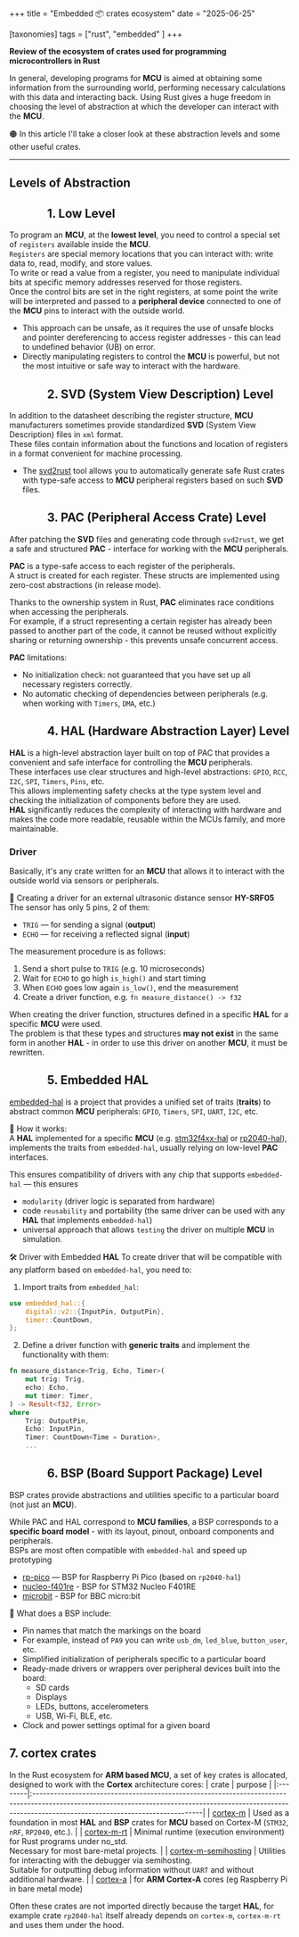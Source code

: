 +++
title = "Embedded 📦 crates ecosystem"
date = "2025-06-25"

[taxonomies]
tags = ["rust", "embedded" ]
+++

**Review of the ecosystem of crates used for programming microcontrollers in Rust**

In general, developing programs for **MCU** is aimed at obtaining some information from the surrounding world, performing necessary calculations with this data and interacting back.  Using Rust gives a huge freedom in choosing the level of abstraction at which the developer can interact with the **MCU**.    

🟠 In this article I'll take a closer look at these abstraction levels and some other useful crates.

<!-- more -->
---

## Levels of Abstraction

## &emsp;&emsp;&emsp; 1. Low Level
To program an **MCU**, at the **lowest level**, you need to control a special set of `registers` available inside the **MCU**.  
`Registers` are special memory locations that you can interact with: write data to, read, modify, and store values.  
To write or read a value from a register, you need to manipulate individual bits at specific memory addresses reserved for those registers.  
Once the control bits are set in the right registers, at some point the write will be interpreted and passed to a **peripheral device** connected to one of the **MCU** pins to interact with the outside world.  

* This approach can be unsafe, as it requires the use of unsafe blocks and pointer dereferencing to access register addresses - this can lead to undefined behavior (UB) on error.  
* Directly manipulating registers to control the **MCU** is powerful, but not the most intuitive or safe way to interact with the hardware.  

## &emsp;&emsp;&emsp; 2. SVD (System View Description) Level
In addition to the datasheet describing the register structure, **MCU** manufacturers sometimes provide standardized **SVD** (System View Description) files in `xml` format.  
These files contain information about the functions and location of registers in a format convenient for machine processing.  
* The [svd2rust](https://crates.io/crates/svd2rust) tool allows you to automatically generate safe Rust crates with type-safe access to **MCU** peripheral registers based on such **SVD** files.

## &emsp;&emsp;&emsp; 3. PAC (Peripheral Access Crate) Level

After patching the **SVD** files and generating code through `svd2rust`, we get a safe and structured **PAC** - interface for working with the **MCU** peripherals.  

**PAC** is a type-safe access to each register of the peripherals.  
A struct is created for each register. These structs are implemented using zero-cost abstractions (in release mode).  

Thanks to the ownership system in Rust, **PAC** eliminates race conditions when accessing the peripherals.  
For example, if a struct representing a certain register has already been passed to another part of the code, it cannot be reused without explicitly sharing or returning ownership - this prevents unsafe concurrent access.  

**PAC** limitations:
* No initialization check: not guaranteed that you have set up all necessary registers correctly.
* No automatic checking of dependencies between peripherals (e.g. when working with `Timers`, `DMA`, etc.)

## &emsp;&emsp;&emsp; 4. HAL (Hardware Abstraction Layer) Level
**HAL** is a high-level abstraction layer built on top of PAC that provides a convenient and safe interface for controlling the **MCU** peripherals.  
These interfaces use clear structures and high-level abstractions: `GPIO`, `RCC`, `I2C`, `SPI`, `Timers`, `Pins`, etc.  
This allows implementing safety checks at the type system level and checking the initialization of components before they are used.  
**HAL** significantly reduces the complexity of interacting with hardware and makes the code more readable, reusable within the MCUs family, and more maintainable.  

### Driver
Basically, it's any crate written for an **MCU** that allows it to interact with the outside world via sensors or peripherals.

🧩 Creating a driver for an external ultrasonic distance sensor **HY-SRF05**
The sensor has only 5 pins, 2 of them:
- `TRIG` — for sending a signal (**output**)
- `ECHO` — for receiving a reflected signal (**input**)

The measurement procedure is as follows:
1. Send a short pulse to `TRIG` (e.g. 10 microseconds)
2. Wait for `ECHO` to go high `is_high()` and start timing
3. When `ECHO` goes low again `is_low()`, end the measurement
4. Create a driver function, e.g. `fn measure_distance() -> f32`

When creating the driver function, structures defined in a specific **HAL** for a specific **MCU** were used.  
The problem is that these types and structures **may not exist** in the same form in another **HAL** - in order to use this driver on another **MCU**, it must be rewritten.  

## &emsp;&emsp;&emsp; 5. Embedded HAL
[embedded-hal](https://crates.io/crates/embedded-hal) is a project that provides a unified set of traits (**traits**) to abstract common **MCU** peripherals: `GPIO`, `Timers`, `SPI`, `UART`, `I2C`, etc.

🔗 How it works:  
A **HAL** implemented for a specific **MCU** (e.g. [stm32f4xx-hal](https://crates.io/crates/stm32f4xx-hal) or [rp2040-hal](https://crates.io/crates/rp2040-hal)), implements the traits from `embedded-hal`, usually relying on low-level **PAC** interfaces.

This ensures compatibility of drivers with any chip that supports `embedded-hal` — this ensures 
* `modularity` (driver logic is separated from hardware)
* code `reusability` and portability (the same driver can be used with any **HAL** that implements `embedded-hal`)
* universal approach that allows `testing` the driver on multiple **MCU** in simulation.

🛠 Driver with Embedded **HAL**
To create driver that will be compatible with any platform based on `embedded-hal`, you need to:
1. Import traits from `embedded_hal`:
```rust
use embedded_hal::{
    digital::v2::{InputPin, OutputPin},
    timer::CountDown,
};
```

2. Define a driver function with **generic traits** and implement the functionality with them:

```rust
fn measure_distance<Trig, Echo, Timer>(
    mut trig: Trig,
    echo: Echo,
    mut timer: Timer,
) -> Result<f32, Error>
where
    Trig: OutputPin,
    Echo: InputPin,
    Timer: CountDown<Time = Duration>,
    ...
```

## &emsp;&emsp;&emsp; 6. BSP (Board Support Package) Level
BSP crates provide abstractions and utilities specific to a particular board (not just an **MCU**).

While PAC and HAL correspond to **MCU families**, a BSP corresponds to a **specific board model** - with its layout, pinout, onboard components and peripherals.  
BSPs are most often compatible with `embedded-hal` and speed up prototyping
* [rp-pico](https://crates.io/crates/rp-pico) — BSP for Raspberry Pi Pico (based on `rp2040-hal`)
* [nucleo-f401re](https://crates.io/crates/nucleo-f401re) - BSP for STM32 Nucleo F401RE
* [microbit](https://crates.io/crates/microbit) - BSP for BBC micro:bit

🔧 What does a BSP include:
- Pin names that match the markings on the board
- For example, instead of `PA9` you can write `usb_dm`, `led_blue`, `button_user`, etc.
- Simplified initialization of peripherals specific to a particular board
- Ready-made drivers or wrappers over peripheral devices built into the board:
    * SD cards
    * Displays
    * LEDs, buttons, accelerometers
    * USB, Wi-Fi, BLE, etc.
- Clock and power settings optimal for a given board

## 7. cortex crates
In the Rust ecosystem for **ARM based MCU**, a set of key crates is allocated, designed to work with the **Cortex** architecture cores:
| crate | purpose |
|:--------|:-----------------------------------------------------------------------------------------------------------------------------------------------------------------------------------------------------------|
| [cortex-m](https://crates.io/crates/cortex-m) | Used as a foundation in most **HAL** and **BSP** crates for **MCU** based on Cortex-M (`STM32`, `nRF`, `RP2040`, etc.). |
| [cortex-m-rt](https://crates.io/crates/cortex-m-rt) | Minimal runtime (execution environment) for Rust programs under no_std.<br/>Necessary for most bare-metal projects. |
| [cortex-m-semihosting](cortex-m-semihosting) | Utilities for interacting with the debugger via semihosting.<br/>Suitable for outputting debug information without `UART` and without additional hardware. |
| [cortex-a](https://crates.io/crates/cortex-a) | for **ARM Cortex-A** cores (eg Raspberry Pi in bare metal mode)

Often these crates are not imported directly because the target **HAL**, for example crate `rp2040-hal` itself already depends on `cortex-m`, `cortex-m-rt` and uses them under the hood.